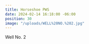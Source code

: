 ```yaml
---
title: Horseshoe PWS
date: 2024-02-14 16:18:00 -06:00
position: 30
image: "/uploads/WELL%20NO.%202.jpg"
---
```


Well No. 2